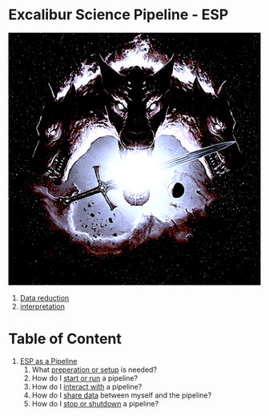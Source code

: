 # Excalibur Science Pipeline - ESP
![ESP](https://github.com/nasa-jpl-exoplanet/esp/blob/52-cerberus-x-pytensor/docs/img/logo.png)
1. [Data reduction](reduction)
1. [interpretation](interpretation)

# Table of Content

1. [ESP as a Pipeline](pipeline)
    1. What [preperation or setup](preparation) is needed?
    1. How do I [start or run](pipeline/start) a pipeline?
    1. How do I [interact with](pipeline/interact) a pipeline?
    1. How do I [share data](pipeline/sharing) between myself and the pipeline?
    1. How do I [stop or shutdown](pipeline/stop) a pipeline?
